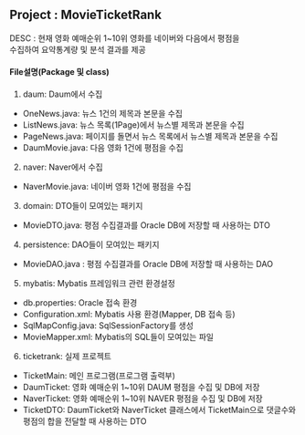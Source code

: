 ## Project : MovieTicketRank
DESC : 현재 영화 예매순위 1~10위 영화를 네이버와 다음에서 평점을  
수집하여 요약통계량 및 분석 결과를 제공

#### File설명(Package 및 class)
1. daum: Daum에서 수집
  + OneNews.java: 뉴스 1건의 제목과 본문을 수집
  + ListNews.java: 뉴스 목록(1Page)에서 뉴스별 제목과 본문을 수집
  + PageNews.java: 페이지를 돌면서 뉴스 목록에서 뉴스별 제목과 본문을 수집
  + DaumMovie.java: 다음 영화 1건에 평점을 수집
  
2. naver: Naver에서 수집
  + NaverMovie.java: 네이버 영화 1건에 평점을 수집
  
3. domain: DTO들이 모여있는 패키지
  + MovieDTO.java: 평점 수집결과를 Oracle DB에 저장할 때 사용하는 DTO
  
4. persistence: DAO들이 모여있는 패키지
  + MovieDAO.java : 평점 수집결과를 Oracle DB에 저장할 때 사용하는 DAO
  
5. mybatis: Mybatis 프레임워크 관련 환경설정
  + db.properties: Oracle 접속 환경
  + Configuration.xml: Mybatis 사용 환경(Mapper, DB 접속 등)
  + SqlMapConfig.java: SqlSessionFactory를 생성
  + MovieMapper.xml: Mybatis의 SQL들이 모여있는 파일
  
6. ticketrank: 실제 프로젝트
  + TicketMain: 메인 프로그램(프로그램 출력부)
  + DaumTicket: 영화 예매순위 1~10위 DAUM 평점을 수집 및 DB에 저장
  + NaverTicket: 영화 예매순위 1~10위 NAVER 평점을 수집 및 DB에 저장
  + TicketDTO: DaumTicket와 NaverTicket 클래스에서 TicketMain으로 댓글수와 평점의 합을 전달할 때 사용하는 DTO
  
### 
